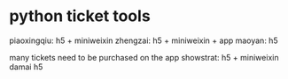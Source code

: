 # python ticket tools
piaoxingqiu: h5 + miniweixin
zhengzai: h5 + miniweixin + app
maoyan: h5

many tickets need to be purchased on the app
showstrat: h5 + miniweixin 
damai h5

